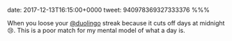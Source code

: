 date: 2017-12-13T16:15:00+0000
tweet: 940978369327333376
%%%

When you loose your [@duolingo](https://twitter.com/duolingo) streak because it cuts off days at midnight 😢. This is a poor match for my mental model of what a day is.
